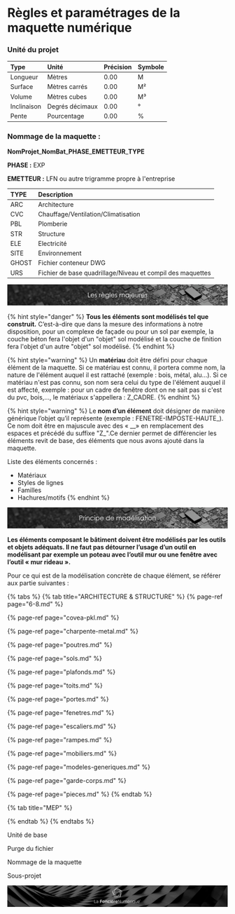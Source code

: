 # Règles et paramétrages de la maquette numérique

### Unité du projet

| Type | Unité | Précision | Symbole |
| :--- | :--- | :--- | :--- |
| Longueur | Mètres | 0.00 | M |
| Surface | Mètres carrés | 0.00 | M² |
| Volume | Mètres cubes | 0.00 | M³ |
| Inclinaison | Degrés décimaux | 0.00 | ° |
| Pente | Pourcentage | 0.00 | % |

### Nommage de la maquette :

**NomProjet**\_**NomBat**\_**PHASE**\_**EMETTEUR**\_**TYPE**

**PHASE :** EXP

**EMETTEUR :** LFN ou autre trigramme propre à l'entreprise

| TYPE | Description |
| :--- | :--- |
| ARC | Architecture |
| CVC | Chauffage/Ventilation/Climatisation |
| PBL | Plomberie |
| STR | Structure |
| ELE | Electricité |
| SITE | Environnement |
| GHOST | Fichier conteneur DWG |
| URS | Fichier de base quadrillage/Niveau et compil des maquettes |

![](../../.gitbook/assets/regles-majeures.png)

{% hint style="danger" %}
**Tous les éléments sont modélisés tel que construit.** C’est-à-dire que dans la mesure des informations à notre disposition, pour un complexe de façade ou pour un sol par exemple, la couche béton fera l'objet d'un "objet" sol modélisé et la couche de finition fera l'objet d'un autre "objet" sol modélisé.
{% endhint %}

{% hint style="warning" %}
Un **matériau** doit être défini pour chaque élément de la maquette. Si ce matériau est connu, il portera comme nom, la nature de l'élément auquel il est rattaché \(exemple : bois, métal, alu…\). Si ce matériau n'est pas connu, son nom sera celui du type de l'élément auquel il est affecté, exemple : pour un cadre de fenêtre dont on ne sait pas si c'est du pvc, bois,..., le matériaux s'appellera : Z\_CADRE.
{% endhint %}

{% hint style="warning" %}
Le **nom d’un élément** doit désigner de manière générique l’objet qu’il représente \(exemple : FENETRE-IMPOSTE-HAUTE_\). Ce nom doit être en majuscule avec des « \__» en remplacement des espaces et précédé du suffixe "Z\_".Ce dernier permet de différencier les éléments revit de base, des éléments que nous avons ajouté dans la maquette.

Liste des éléments concernés :

* Matériaux
* Styles de lignes
* Familles
* Hachures/motifs
{% endhint %}

![](../../.gitbook/assets/principe-de-mod.png)


**Les éléments composant le bâtiment doivent être modélisés par les outils et objets adéquats. Il ne faut pas détourner l’usage d’un outil en modélisant par exemple un poteau avec l’outil mur ou une fenêtre avec l’outil « mur rideau ».**

Pour ce qui est de la modélisation concrète de chaque élément, se référer aux  partie suivantes :

{% tabs %}
{% tab title="ARCHITECTURE & STRUCTURE" %}
{% page-ref page="6-8.md" %}

{% page-ref page="covea-pkl.md" %}

{% page-ref page="charpente-metal.md" %}

{% page-ref page="poutres.md" %}

{% page-ref page="sols.md" %}

{% page-ref page="plafonds.md" %}

{% page-ref page="toits.md" %}

{% page-ref page="portes.md" %}

{% page-ref page="fenetres.md" %}

{% page-ref page="escaliers.md" %}

{% page-ref page="rampes.md" %}

{% page-ref page="mobiliers.md" %}

{% page-ref page="modeles-generiques.md" %}

{% page-ref page="garde-corps.md" %}

{% page-ref page="pieces.md" %}
{% endtab %}

{% tab title="MEP" %}

{% endtab %}
{% endtabs %}

Unité de base

Purge du fichier

Nommage de la maquette

Sous-projet



![](../../.gitbook/assets/wallpaper_fnum_black.jpg)

